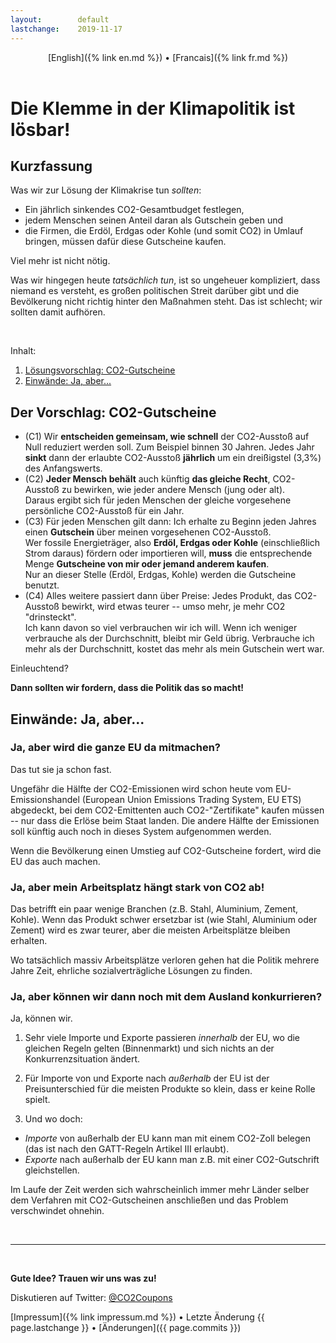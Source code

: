 ```yaml
---
layout:        default
lastchange:    2019-11-17
---
```

<header>
  [English]({% link en.md %}) &bull;  [Francais]({% link fr.md %})
</header>

# Die Klemme in der Klimapolitik ist lösbar!

## Kurzfassung

Was wir zur Lösung der Klimakrise tun _sollten_:

- Ein jährlich sinkendes CO2-Gesamtbudget festlegen, 
- jedem Menschen seinen Anteil daran als Gutschein geben und
- die Firmen, die Erdöl, Erdgas oder Kohle (und somit CO2) in Umlauf bringen,
  müssen dafür diese Gutscheine kaufen.

Viel mehr ist nicht nötig.

Was wir hingegen heute _tatsächlich tun_, 
ist so ungeheuer kompliziert, 
dass niemand es versteht, 
es großen politischen Streit darüber gibt
und die Bevölkerung nicht richtig hinter den Maßnahmen steht.
Das ist schlecht; wir sollten damit aufhören.

&nbsp;

Inhalt:
1. [Lösungsvorschlag: CO2-Gutscheine](#vorschlag)
1. [Einwände: Ja, aber...](#ja-aber)


## <a name="vorschlag"></a>Der Vorschlag: CO2-Gutscheine

- (C1) Wir **entscheiden gemeinsam, wie schnell** der CO2-Ausstoß 
  auf Null reduziert werden soll.
  Zum Beispiel binnen 30 Jahren.
  Jedes Jahr **sinkt** dann der erlaubte CO2-Ausstoß **jährlich** um
  ein dreißigstel (3,3%) des Anfangswerts.
- (C2) **Jeder Mensch behält** auch künftig **das gleiche Recht**, 
  CO2-Ausstoß zu bewirken,
  wie jeder andere Mensch (jung oder alt).  
  Daraus ergibt sich für jeden Menschen der gleiche vorgesehene
  persönliche CO2-Ausstoß für ein Jahr.
- (C3) Für jeden Menschen gilt dann:
  Ich erhalte zu Beginn jeden Jahres einen **Gutschein**
  über meinen vorgesehenen CO2-Ausstoß.  
  Wer fossile Energieträger, also **Erdöl, Erdgas oder Kohle**
  (einschließlich Strom daraus)
  fördern oder importieren will, 
  **muss** die entsprechende Menge 
  **Gutscheine von mir oder jemand anderem kaufen**.  
  Nur an dieser Stelle (Erdöl, Erdgas, Kohle) werden die Gutscheine benutzt.
- (C4) Alles weitere passiert dann über Preise:
  Jedes Produkt, das CO2-Ausstoß bewirkt, wird etwas teurer -- umso mehr,
  je mehr CO2 "drinsteckt".  
  Ich kann davon so viel verbrauchen wir ich will.
  Wenn ich weniger verbrauche als der Durchschnitt, 
  bleibt mir Geld übrig.
  Verbrauche ich mehr als der Durchschnitt, 
  kostet das mehr als mein Gutschein wert war.
  
Einleuchtend?

**Dann sollten wir fordern, dass die Politik das so macht!**


## <a name="ja-aber"></a>Einwände: Ja, aber...


### Ja, aber wird die ganze EU da mitmachen?

Das tut sie ja schon fast.

Ungefähr die Hälfte der CO2-Emissionen wird schon heute vom 
EU-Emissionshandel (European Union Emissions Trading System, EU ETS)
abgedeckt, bei dem CO2-Emittenten auch CO2-"Zertifikate" kaufen
müssen -- nur dass die Erlöse beim Staat landen.
Die andere Hälfte der Emissionen soll künftig auch noch 
in dieses System aufgenommen werden.

Wenn die Bevölkerung einen Umstieg auf CO2-Gutscheine fordert,
wird die EU das auch machen.


### Ja, aber mein Arbeitsplatz hängt stark von CO2 ab!

Das betrifft ein paar wenige Branchen (z.B. Stahl, Aluminium, Zement, Kohle).
Wenn das Produkt schwer ersetzbar ist (wie Stahl, Aluminium oder Zement)
wird es zwar teurer, aber die meisten Arbeitsplätze bleiben erhalten.

Wo tatsächlich massiv Arbeitsplätze verloren gehen hat die
Politik mehrere Jahre Zeit, ehrliche sozialverträgliche Lösungen zu finden.


### Ja, aber können wir dann noch mit dem Ausland konkurrieren?

Ja, können wir.

1. Sehr viele Importe und Exporte passieren _innerhalb_ der EU,
wo die gleichen Regeln gelten (Binnenmarkt) und sich nichts an der
Konkurrenzsituation ändert.

2. Für Importe von und Exporte nach _außerhalb_ der EU ist
der Preisunterschied für die meisten Produkte so klein,
dass er keine Rolle spielt.

3. Und wo doch:
- _Importe_ von außerhalb der EU kann man mit einem CO2-Zoll belegen
  (das ist nach den GATT-Regeln Artikel III erlaubt).
- _Exporte_ nach außerhalb der EU kann man z.B. mit einer CO2-Gutschrift
  gleichstellen.

Im Laufe der Zeit werden sich wahrscheinlich immer mehr Länder selber 
dem Verfahren mit CO2-Gutscheinen anschließen und das Problem
verschwindet ohnehin.

&nbsp;

-----------

&nbsp;

**Gute Idee? Trauen wir uns was zu!**

Diskutieren auf Twitter: [@CO2Coupons](https://twitter.com/CO2Coupons)

<footer>
  [Impressum]({% link impressum.md %}) &bull; 
  Letzte Änderung {{ page.lastchange }} &bull; 
  [Änderungen]({{ page.commits }})
</footer>


